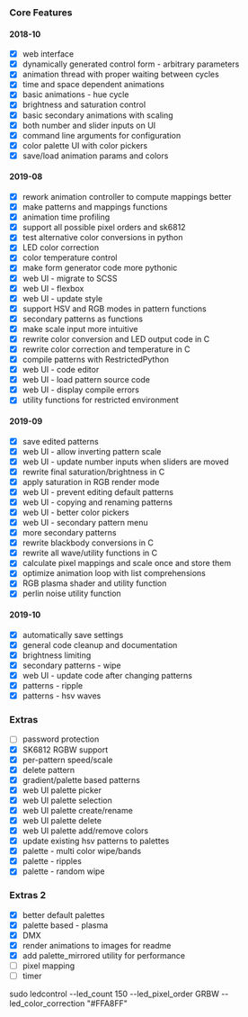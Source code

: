### Core Features
#### 2018-10
- [x] web interface
- [x] dynamically generated control form - arbitrary parameters
- [x] animation thread with proper waiting between cycles
- [x] time and space dependent animations
- [x] basic animations - hue cycle
- [x] brightness and saturation control
- [x] basic secondary animations with scaling
- [x] both number and slider inputs on UI
- [x] command line arguments for configuration
- [x] color palette UI with color pickers
- [x] save/load animation params and colors

#### 2019-08
- [x] rework animation controller to compute mappings better
- [x] make patterns and mappings functions
- [x] animation time profiling
- [x] support all possible pixel orders and sk6812
- [x] test alternative color conversions in python
- [x] LED color correction
- [x] color temperature control
- [x] make form generator code more pythonic
- [x] web UI - migrate to SCSS
- [x] web UI - flexbox
- [x] web UI - update style
- [x] support HSV and RGB modes in pattern functions
- [x] secondary patterns as functions
- [x] make scale input more intuitive
- [x] rewrite color conversion and LED output code in C
- [x] rewrite color correction and temperature in C
- [x] compile patterns with RestrictedPython
- [x] web UI - code editor
- [x] web UI - load pattern source code
- [x] web UI - display compile errors
- [x] utility functions for restricted environment

#### 2019-09
- [x] save edited patterns
- [x] web UI - allow inverting pattern scale
- [x] web UI - update number inputs when sliders are moved
- [x] rewrite final saturation/brightness in C
- [x] apply saturation in RGB render mode
- [x] web UI - prevent editing default patterns
- [x] web UI - copying and renaming patterns
- [x] web UI - better color pickers
- [x] web UI - secondary pattern menu
- [x] more secondary patterns
- [x] rewrite blackbody conversions in C
- [x] rewrite all wave/utility functions in C
- [x] calculate pixel mappings and scale once and store them
- [x] optimize animation loop with list comprehensions
- [x] RGB plasma shader and utility function
- [x] perlin noise utility function

#### 2019-10
- [x] automatically save settings
- [x] general code cleanup and documentation
- [x] brightness limiting
- [x] secondary patterns - wipe
- [x] web UI - update code after changing patterns
- [x] patterns - ripple
- [x] patterns - hsv waves

### Extras
- [ ] password protection
- [x] SK6812 RGBW support
- [x] per-pattern speed/scale
- [x] delete pattern
- [X] gradient/palette based patterns
- [X] web UI palette picker
- [x] web UI palette selection
- [x] web UI palette create/rename
- [x] web UI palette delete
- [x] web UI palette add/remove colors
- [x] update existing hsv patterns to palettes
- [x] palette - multi color wipe/bands
- [x] palette - ripples
- [x] palette - random wipe

### Extras 2
- [x] better default palettes
- [x] palette based - plasma
- [x] DMX
- [x] render animations to images for readme
- [x] add palette_mirrored utility for performance
- [ ] pixel mapping
- [ ] timer

sudo ledcontrol --led_count 150 --led_pixel_order GRBW --led_color_correction "#FFA8FF"

